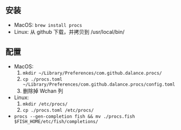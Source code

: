 ## 安装

- MacOS: `brew install procs`
- Linux: 从 github 下载，并拷贝到 /usr/local/bin/

## 配置

- MacOS:
  1. `mkdir ~/Library/Preferences/com.github.dalance.procs/`
  2. `cp ./procs.toml ~/Library/Preferences/com.github.dalance.procs/config.toml`
  3. 删除掉 Wchan 列
- Linux:
  1. `mkdir /etc/procs/`
  2. `cp ./procs.toml /etc/procs/`
- `procs --gen-completion fish && mv ./procs.fish $FISH_HOME/etc/fish/completions/`

